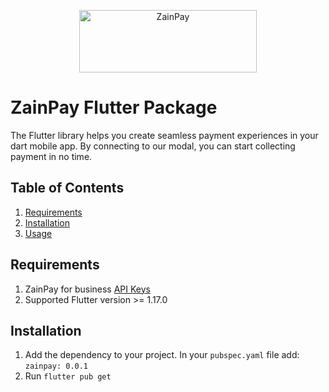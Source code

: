 <p align="center">  
   <img title="ZainPay" height="100" src="https://github.com/itcglobal/zainpay/blob/main/zainpay.png" width="75%"/>
</p>  

# ZainPay Flutter Package

The Flutter library helps you create seamless payment experiences in your dart mobile app. By connecting to our modal, you can start collecting payment in no time.


## Table of Contents

1. [Requirements](#requirements)
2. [Installation](#installation)
3. [Usage](#usage)

## Requirements

1. ZainPay for business [API Keys](https://https://zainpay.ng/developers)
2. Supported Flutter version >= 1.17.0


## Installation

1. Add the dependency to your project. In your `pubspec.yaml` file add: `zainpay: 0.0.1`
2. Run `flutter pub get`
